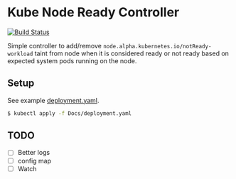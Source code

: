 # Kube Node Ready Controller
[![Build Status](https://travis-ci.org/mikkeloscar/kube-node-ready-controller.svg?branch=master)](https://travis-ci.org/mikkeloscar/kube-node-ready-controller)

Simple controller to add/remove `node.alpha.kubernetes.io/notReady-workload`
taint from node when it is considered ready or not ready based on expected
system pods running on the node.

## Setup

See example [deployment.yaml](/Docs/deployment.yaml).

```bash
$ kubectl apply -f Docs/deployment.yaml
```

## TODO

* [ ] Better logs
* [ ] config map
* [ ] Watch
